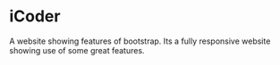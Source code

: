 # iCoder
A website showing features of bootstrap.
Its a fully responsive website showing use of some great features.
